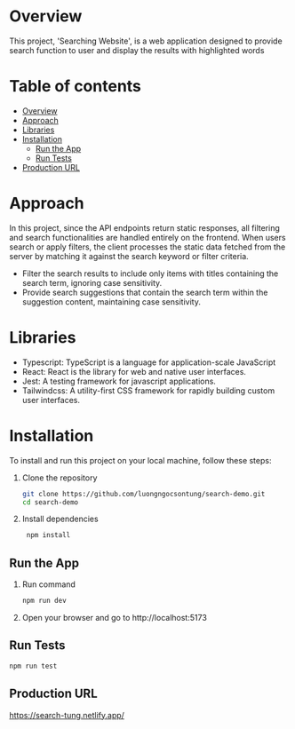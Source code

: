 # Overview

This project, 'Searching Website', is a web application designed to provide search function to user and display the results with highlighted words

# Table of contents

- [Overview](#overview)
- [Approach](#approach)
- [Libraries](#libraries)
- [Installation](#installation)
  - [Run the App](#run-the-app)
  - [Run Tests](#run-tests)
- [Production URL](#production-url)

# Approach

In this project, since the API endpoints return static responses, all filtering and search functionalities are handled entirely on the frontend. When users search or apply filters, the client processes the static data fetched from the server by matching it against the search keyword or filter criteria.

- Filter the search results to include only items with titles containing the search term, ignoring case sensitivity.
- Provide search suggestions that contain the search term within the suggestion content, maintaining case sensitivity.

# Libraries

- Typescript: TypeScript is a language for application-scale JavaScript
- React: React is the library for web and native user interfaces.
- Jest: A testing framework for javascript applications.
- Tailwindcss: A utility-first CSS framework for rapidly building custom user interfaces.

# Installation

To install and run this project on your local machine, follow these steps:

1. Clone the repository

   ```bash
   git clone https://github.com/luongngocsontung/search-demo.git
   cd search-demo
   ```

2. Install dependencies

   ```bash
    npm install
   ```

## Run the App

1. Run command

   ```bash
   npm run dev
   ```

2. Open your browser and go to http://localhost:5173

## Run Tests

```bash
npm run test
```

## Production URL

https://search-tung.netlify.app/
